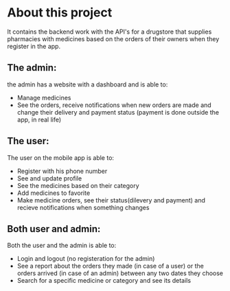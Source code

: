 
# About this project

It contains the backend work with the API's for a drugstore that supplies pharmacies with medicines based on the orders of their owners when they register in the app.



## The admin:
the admin has a website with a dashboard and is able to:
 * Manage medicines
 * See the orders, receive notifications when new orders are made and change their delivery and payment status (payment is done outside the app, in real life) 


## The user:
The user on the mobile app is able to:
* Register with his phone number
* See and update profile
* See the medicines based on their category
* Add medicines to favorite
* Make medicine orders, see their status(dilevery and payment) and recieve notifications when something changes

## Both user and admin:
Both the user and the admin is able to:
* Login and logout (no registeration for the admin)
* See a report about the orders they made (in case of a user) or the orders arrived (in case of an admin) between any two dates they choose
* Search for a specific medicine or category and see its details